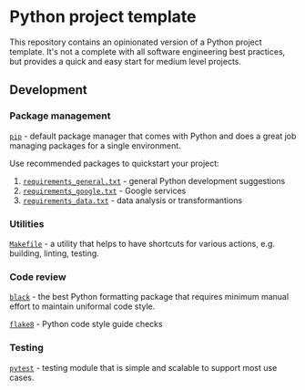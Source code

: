 # Python project template

This repository contains an opinionated version of a Python project template.
It's not a complete with all software engineering best practices, but provides a quick and easy start for medium level projects.

## Development

### Package management

[`pip`](https://pypi.org/project/pip/) - default package manager that comes with Python and does a great job managing packages for a single environment.

Use recommended packages to quickstart your project:

1. [`requirements_general.txt`](requirements_general.txt) - general Python development suggestions
2. [`requirements_google.txt`](requirements_google.txt) - Google services
3. [`requirements_data.txt`](requirements_data.txt) - data analysis or transformantions


### Utilities

[`Makefile`](https://www.gnu.org/software/make/manual/make.html) - a utility that helps to have shortcuts for various actions, e.g. building, linting, testing.

### Code review

[`black`](https://black.readthedocs.io/en/stable/) - the best Python formatting package that requires minimum manual effort to maintain uniformal code style.

[`flake8`](https://flake8.pycqa.org/en/latest/) - Python code style guide checks

### Testing

[`pytest`](https://docs.pytest.org/en/latest) - testing module that is simple and scalable to support most use cases.
